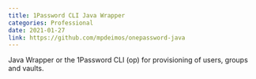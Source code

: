 ```yaml
---
title: 1Password CLI Java Wrapper
categories: Professional
date: 2021-01-27
link: https://github.com/mpdeimos/onepassword-java
---
```


Java Wrapper or the 1Password CLI (op) for provisioning of users, groups and vaults.